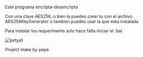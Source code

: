 Este programa encripta-desencripta

Con una clave AES256, o bien la puedes crear tu con el archivo AES256KeyGenerator o tambien puedes usar la que esta instalada

Para instalar los requeriments solo hace falta iniciar el .bat

![petya1](https://github.com/user-attachments/assets/7802b196-b2cb-426b-ac5d-1fc45dad6beb)


Project make by pepe
